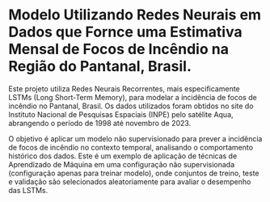
# Modelo Utilizando Redes Neurais em Dados que Fornce uma Estimativa Mensal de Focos de Incêndio na Região do Pantanal, Brasil.
Este projeto utiliza Redes Neurais Recorrentes, mais especificamente LSTMs (Long Short-Term Memory), para modelar a incidência de focos de incêndio no Pantanal, Brasil. Os dados utilizados foram obtidos no site do Instituto Nacional de Pesquisas Espaciais (INPE) pelo satélite Aqua, abrangendo o período de 1998 até novembro de 2023.

O objetivo é aplicar um modelo não supervisionado para prever a incidência de focos de incêndio no contexto temporal, analisando o comportamento histórico dos dados. Este é um exemplo de aplicação de técnicas de Aprendizado de Máquina em uma configuração não supervisionada (configuração apenas para treinar modelo), onde conjuntos de treino, teste e validação são selecionados aleatoriamente para avaliar o desempenho das LSTMs.
